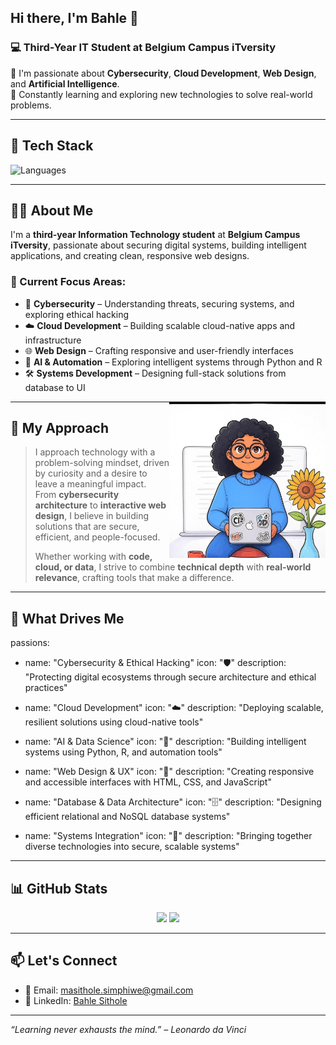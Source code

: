 ## Hi there, I'm Bahle 👋

### 💻 Third-Year IT Student at Belgium Campus iTversity

🔐 I'm passionate about **Cybersecurity**, **Cloud Development**, **Web Design**, and **Artificial Intelligence**.  
🧠 Constantly learning and exploring new technologies to solve real-world problems.

---

## 🚀 Tech Stack

![Languages](https://skillicons.dev/icons?i=python,cs,nodejs,cpp,java,r,docker,html,css,js,mongodb,sql,git,github,vscode)

---

## 👨‍💻 About Me

I'm a **third-year Information Technology student** at **Belgium Campus iTversity**, passionate about securing digital systems, building intelligent applications, and creating clean, responsive web designs.

### 🎯 Current Focus Areas:

- 🔐 **Cybersecurity** – Understanding threats, securing systems, and exploring ethical hacking  
- ☁️ **Cloud Development** – Building scalable cloud-native apps and infrastructure  
- 🌐 **Web Design** – Crafting responsive and user-friendly interfaces  
- 🤖 **AI & Automation** – Exploring intelligent systems through Python and R  
- 🛠 **Systems Development** – Designing full-stack solutions from database to UI  

<img align="right" src="b131434a-4895-4c01-a628-af2fb13d7442.jpg" alt="Bahle Profile Image" width="250"/>

---

## 💭 My Approach

> I approach technology with a problem-solving mindset, driven by curiosity and a desire to leave a meaningful impact.  
> From **cybersecurity architecture** to **interactive web design**, I believe in building solutions that are secure, efficient, and people-focused.  
>  
> Whether working with **code, cloud, or data**, I strive to combine **technical depth** with **real-world relevance**, crafting tools that make a difference.

---

## 🚀 What Drives Me


passions:
  - name: "Cybersecurity & Ethical Hacking"
    icon: "🛡️"
    description: "Protecting digital ecosystems through secure architecture and ethical practices"

  - name: "Cloud Development"
    icon: "☁️"
    description: "Deploying scalable, resilient solutions using cloud-native tools"

  - name: "AI & Data Science"
    icon: "🧠"
    description: "Building intelligent systems using Python, R, and automation tools"

  - name: "Web Design & UX"
    icon: "🎨"
    description: "Creating responsive and accessible interfaces with HTML, CSS, and JavaScript"

  - name: "Database & Data Architecture"
    icon: "🗄️"
    description: "Designing efficient relational and NoSQL database systems"

  - name: "Systems Integration"
    icon: "🧩"
    description: "Bringing together diverse technologies into secure, scalable systems"

---

## 📊 GitHub Stats

<p align="center">
  <img src="https://github-readme-stats.vercel.app/api?username=bahlesithole&show_icons=true&theme=tokyonight" />
  <img src="https://github-readme-streak-stats.herokuapp.com/?user=bahlesithole&theme=tokyonight" />
</p>


---

## 📫 Let's Connect

- 📧 Email: [masithole.simphiwe@gmail.com](mailto:masithole.simphiwe@gmail.com)  
- 🔗 LinkedIn: [Bahle Sithole](https://www.linkedin.com/in/bahle-sithole-5ab679310)

---

_“Learning never exhausts the mind.” – Leonardo da Vinci_


